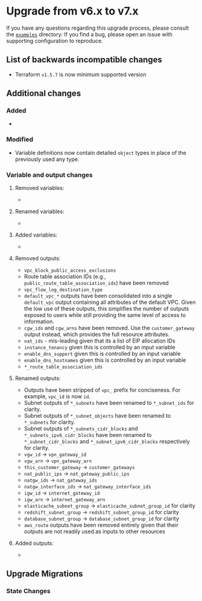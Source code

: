 # Upgrade from v6.x to v7.x

If you have any questions regarding this upgrade process, please consult the [`examples`](https://github.com/terraform-aws-modules/terraform-aws-vpc/tree/master/examples) directory:
If you find a bug, please open an issue with supporting configuration to reproduce.

## List of backwards incompatible changes

- Terraform `v1.5.7` is now minimum supported version

## Additional changes

### Added

-

### Modified

- Variable definitions now contain detailed `object` types in place of the previously used any type.

### Variable and output changes

1. Removed variables:

    -

2. Renamed variables:

    -

3. Added variables:

    -

4. Removed outputs:

    - `vpc_block_public_access_exclusions`
    - Route table association IDs (e.g., `public_route_table_association_ids`) have been removed
    - `vpc_flow_log_destination_type`
    - `default_vpc_*` outputs have been consolidated into a single `default_vpc` output containing all attributes of the default VPC. Given the low use of these outputs, this simplifies the number of outputs exposed to users while still providing the same level of access to information.
    - `cgw_ids` and `cgw_arns` have been removed. Use the `customer_gateway` output instead, which provides the full resource attributes.
    - `nat_ids` - mis-leading given that its a list of EIP allocation IDs
    - `instance_tenancy` given this is controlled by an input variable
    - `enable_dns_support` given this is controlled by an input variable
    - `enable_dns_hostnames` given this is controlled by an input variable
    - `*_route_table_association_ids`

5. Renamed outputs:

    - Outputs have been stripped of `vpc_` prefix for conciseness. For example, `vpc_id` is now `id`.
    - Subnet outputs of `*_subnets` have been renamed to `*_subnet_ids` for clarity.
    - Subnet outputs of `*_subnet_objects` have been renamed to `*_subnets` for clarity.
    - Subnet outputs of `*_subnets_cidr_blocks` and `*_subnets_ipv6_cidr_blocks` have been renamed to `*_subnet_cidr_blocks` and `*_subnet_ipv6_cidr_blocks` respectively for clarity.
    - `vgw_id` -> `vpn_gateway_id`
    - `vgw_arn` -> `vpn_gateway_arn`
    - `this_customer_gateway` -> `customer_gateways`
    - `nat_public_ips` -> `nat_gateway_public_ips`
    - `natgw_ids` -> `nat_gateway_ids`
    - `natgw_interface_ids` -> `nat_gateway_interface_ids`
    - `igw_id` -> `internet_gateway_id`
    - `igw_arn` -> `internet_gateway_arn`
    - `elasticache_subnet_group` -> `elasticache_subnet_group_id` for clarity
    - `redshift_subnet_group` -> `redshift_subnet_group_id` for clarity
    - `database_subnet_group` -> `database_subnet_group_id` for clarity
    - `aws_route` outputs have been removed entirely given that their outputs are not readily used as inputs to other resources

6. Added outputs:

    -

## Upgrade Migrations

### State Changes
